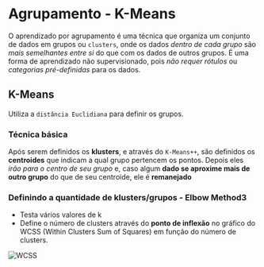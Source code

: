 # Agrupamento - K-Means

O aprendizado por agrupamento é uma técnica que organiza um conjunto de dados em grupos ou `clusters`, onde os dados *dentro de cada grupo* são *mais semelhantes entre si* do que com os dados de outros grupos. É uma forma de aprendizado não supervisionado, pois *não requer rótulos* ou *categorias pré-definidas* para os dados.

## K-Means
Utiliza a `distância Euclidiana` para definir os grupos.

### Técnica básica
Após serem definidos os **klusters**, e através do `K-Means++`, são definidos os **centroides** que indicam a qual grupo pertencem os pontos. Depois eles *irão para o centro de seu grupo* e, caso algum **dado se aproxime mais de outro grupo** do que de seu centroide, ele é **remanejado**

### Definindo a quantidade de klusters/grupos - Elbow Method3
* Testa vários valores de k
* Define o número de clusters através do **ponto de inflexão** no gráfico do WCSS (Within Clusters Sum of Squares) em função do número de clusters.

![WCSS](https://imgur.com/g316Ili.jpg)


